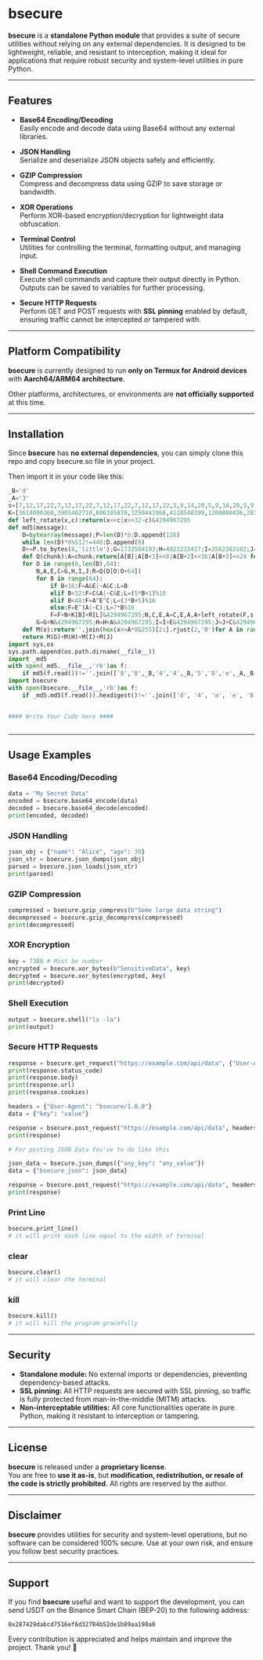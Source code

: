# bsecure

**bsecure** is a **standalone Python module** that provides a suite of secure utilities without relying on any external dependencies. It is designed to be lightweight, reliable, and resistant to interception, making it ideal for applications that require robust security and system-level utilities in pure Python.

---

## Features

- **Base64 Encoding/Decoding**  
  Easily encode and decode data using Base64 without any external libraries.

- **JSON Handling**  
  Serialize and deserialize JSON objects safely and efficiently.

- **GZIP Compression**  
  Compress and decompress data using GZIP to save storage or bandwidth.

- **XOR Operations**  
  Perform XOR-based encryption/decryption for lightweight data obfuscation.

- **Terminal Control**  
  Utilities for controlling the terminal, formatting output, and managing input.

- **Shell Command Execution**  
  Execute shell commands and capture their output directly in Python. Outputs can be saved to variables for further processing.

- **Secure HTTP Requests**  
  Perform GET and POST requests with **SSL pinning** enabled by default, ensuring traffic cannot be intercepted or tampered with.

---

## Platform Compatibility

**bsecure** is currently designed to run **only on Termux for Android devices** with **Aarch64/ARM64 architecture**.  

Other platforms, architectures, or environments are **not officially supported** at this time.

---

## Installation

Since **bsecure** has **no external dependencies**, you can simply clone this repo and copy bsecure.so file in your project.

Then import it in your code like this:

```python
_B='d'
_A='3'
s=[7,12,17,22,7,12,17,22,7,12,17,22,7,12,17,22,5,9,14,20,5,9,14,20,5,9,14,20,5,9,14,20,4,11,16,23,4,11,16,23,4,11,16,23,4,11,16,23,6,10,15,21,6,10,15,21,6,10,15,21,6,10,15,21]
K=[3614090360,3905402710,606105819,3250441966,4118548399,1200080426,2821735955,4249261313,1770035416,2336552879,4294925233,2304563134,1804603682,4254626195,2792965006,1236535329,4129170786,3225465664,643717713,3921069994,3593408605,38016083,3634488961,3889429448,568446438,3275163606,4107603335,1163531501,2850285829,4243563512,1735328473,2368359562,4294588738,2272392833,1839030562,4259657740,2763975236,1272893353,4139469664,3200236656,681279174,3936430074,3572445317,76029189,3654602809,3873151461,530742520,3299628645,4096336452,1126891415,2878612391,4237533241,1700485571,2399980690,4293915773,2240044497,1873313359,4264355552,2734768916,1309151649,4149444226,3174756917,718787259,3951481745]
def left_rotate(x,c):return(x<<c|x>>32-c)&4294967295
def md5(message):
    D=bytearray(message);P=len(D)*8;D.append(128)
    while len(D)*8%512!=448:D.append(0)
    D+=P.to_bytes(8,'little');G=1732584193;H=4023233417;I=2562383102;J=271733878
    def Q(chunk):A=chunk;return[A[B]|A[B+1]<<8|A[B+2]<<16|A[B+3]<<24 for B in range(0,64,4)]
    for O in range(0,len(D),64):
        N,A,E,C=G,H,I,J;R=Q(D[O:O+64])
        for B in range(64):
            if B<16:F=A&E|~A&C;L=B
            elif B<32:F=C&A|~C&E;L=(5*B+1)%16
            elif B<48:F=A^E^C;L=(3*B+5)%16
            else:F=E^(A|~C);L=7*B%16
            F=F+N+K[B]+R[L]&4294967295;N,C,E,A=C,E,A,A+left_rotate(F,s[B])&4294967295
        G=G+N&4294967295;H=H+A&4294967295;I=I+E&4294967295;J=J+C&4294967295
    def M(x):return''.join(hex(x>>A*8&255)[2:].rjust(2,'0')for A in range(4))
    return M(G)+M(H)+M(I)+M(J)
import sys,os
sys.path.append(os.path.dirname(__file__))
import _md5
with open(_md5.__file__,'rb')as f:
    if md5(f.read())!=''.join(['8','0',_B,'4','4',_B,'5','8','e',_A,_B,'5','c','7','9',_A,_A,'f','e','a','f','e','b','8',_B,_A,_B,'6','f','2',_A,'5']):print('Use updated code from example.py (1)');os._exit(1);exit()
import bsecure
with open(bsecure.__file__,'rb')as f:
    if _md5.md5(f.read()).hexdigest()!=''.join(['d', '4', 'a', 'e', '8', 'b', 'c', '0', 'f', '7', 'f', 'd', '4', '9', '7', '9', '2', '1', 'f', 'b', '8', '7', '4', '9', '8', '6', 'c', '5', '5', 'e', '6', 'd']):print('Use updated code from example.py (2)');os._exit(1);exit()


#### Write Your Code here ####



```

---

## Usage Examples

### Base64 Encoding/Decoding
```python
data = "My Secret Data"
encoded = bsecure.base64_encode(data)
decoded = bsecure.base64_decode(encoded)
print(encoded, decoded)
```

### JSON Handling
```python
json_obj = {"name": "Alice", "age": 30}
json_str = bsecure.json_dumps(json_obj)
parsed = bsecure.json_loads(json_str)
print(parsed)
```

### GZIP Compression
```python
compressed = bsecure.gzip_compress(b"Some large data string")
decompressed = bsecure.gzip_decompress(compressed)
print(decompressed)
```

### XOR Encryption
```python
key = 7388 # Must be number
encrypted = bsecure.xor_bytes(b"SensitiveData", key)
decrypted = bsecure.xor_bytes(encrypted, key)
print(decrypted)
```

### Shell Execution
```python
output = bsecure.shell("ls -la")
print(output)
```

### Secure HTTP Requests
```python
response = bsecure.get_request("https://example.com/api/data", {"User-Agent": "bsecure/1.0.0"})
print(response.status_code)
print(response.body)
print(response.url)
print(response.cookies)

headers = {"User-Agent": "bsecure/1.0.0"}
data = {"key": "value"}

response = bsecure.post_request("https://example.com/api/data", headers, data)
print(response)

# For posting JSON Data You've to do like this

json_data = bsecure.json_dumps({"any_key": "any_value"})
data = {"bsecure_json": json_data}

response = bsecure.post_request("https://example.com/api/data", headers, data)
print(response)

```

### Print Line
```python
bsecure.print_line()
# it will print dash line equal to the width of terminal
```

### clear
```python
bsecure.clear()
# it will clear the terminal
```

### kill
```python
bsecure.kill()
# it will kill the program gracefully
```

---

## Security

- **Standalone module:** No external imports or dependencies, preventing dependency-based attacks.  
- **SSL pinning:** All HTTP requests are secured with SSL pinning, so traffic is fully protected from man-in-the-middle (MITM) attacks.  
- **Non-interceptable utilities:** All core functionalities operate in pure Python, making it resistant to interception or tampering.  

---

## License

**bsecure** is released under a **proprietary license**.  
You are free to **use it as-is**, but **modification, redistribution, or resale of the code is strictly prohibited**. All rights are reserved by the author.

---

## Disclaimer

**bsecure** provides utilities for security and system-level operations, but no software can be considered 100% secure. Use at your own risk, and ensure you follow best security practices.

---

## Support

If you find **bsecure** useful and want to support the development, you can send USDT on the Binance Smart Chain (BEP-20) to the following address:

```
0x287429dabcd7516ef6d32784b52de1b89aa190a0
```

Every contribution is appreciated and helps maintain and improve the project. Thank you! 🙏


















